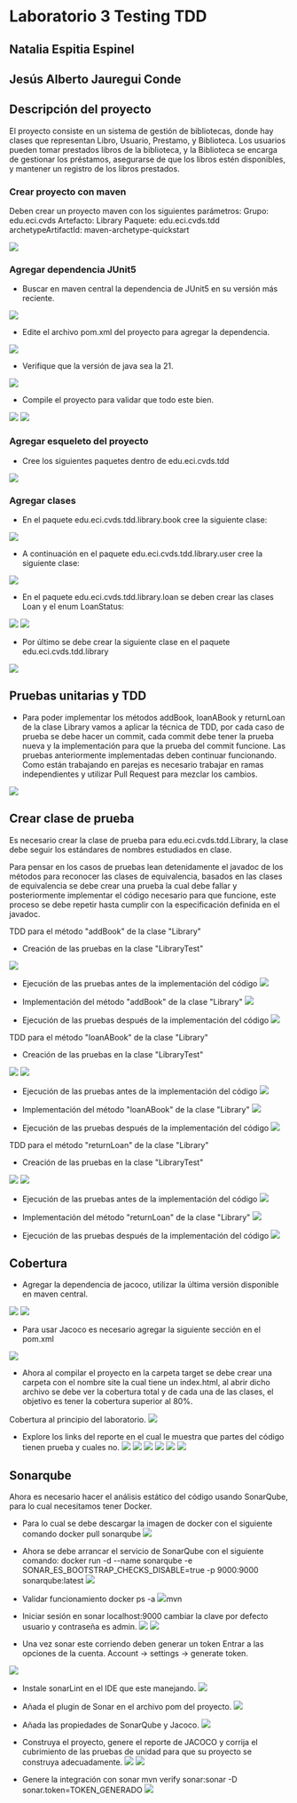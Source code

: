 # Laboratorio 3 Testing TDD

## Natalia Espitia Espinel
## Jesús Alberto Jauregui Conde

## Descripción del proyecto
El proyecto consiste en un sistema de gestión de bibliotecas, donde hay clases que representan Libro, Usuario, Prestamo, y Biblioteca. Los usuarios pueden tomar prestados libros de la biblioteca, y la Biblioteca se encarga de gestionar los préstamos, asegurarse de que los libros estén disponibles, y mantener un registro de los libros prestados.

### Crear proyecto con maven
Deben crear un proyecto maven con los siguientes parámetros:
Grupo: edu.eci.cvds 
Artefacto: Library 
Paquete: edu.eci.cvds.tdd 
archetypeArtifactId: maven-archetype-quickstart

![](/assets/images/1.png)

### Agregar dependencia JUnit5
- Buscar en maven central la dependencia de JUnit5 en su versión más reciente.

![](/assets/images/2.png)

- Edite el archivo pom.xml del proyecto para agregar la dependencia.

![](/assets/images/3.png)

- Verifique que la versión de java sea la 21.

![](/assets/images/4.png)

- Compile el proyecto para validar que todo este bien.

![](/assets/images/5.png)
![](/assets/images/6.png)

### Agregar esqueleto del proyecto
- Cree los siguientes paquetes dentro de edu.eci.cvds.tdd

![](/assets/images/7.png)

### Agregar clases
- En el paquete edu.eci.cvds.tdd.library.book cree la siguiente clase:

![](/assets/images/8.png)

- A continuación en el paquete edu.eci.cvds.tdd.library.user cree la siguiente clase:

![](/assets/images/9.png)

- En el paquete edu.eci.cvds.tdd.library.loan se deben crear las clases Loan y el enum LoanStatus:

![](/assets/images/10.png)
![](/assets/images/11.png)

- Por último se debe crear la siguiente clase en el paquete edu.eci.cvds.tdd.library

![](/assets/images/12.png)

## Pruebas unitarias y TDD
- Para poder implementar los métodos addBook, loanABook y returnLoan de la clase Library vamos a aplicar la técnica de TDD, por cada caso de prueba se debe hacer un commit, cada commit debe tener la prueba nueva y la implementación para que la prueba del commit funcione. Las pruebas anteriormente implementadas deben continuar funcionando. Como están trabajando en parejas es necesario trabajar en ramas independientes y utilizar Pull Request para mezclar los cambios.

![](/assets/images/17.png)

## Crear clase de prueba
Es necesario crear la clase de prueba para edu.eci.cvds.tdd.Library, la clase debe seguir los estándares de nombres estudiados en clase.

Para pensar en los casos de pruebas lean detenidamente el javadoc de los métodos para reconocer las clases de equivalencia, basados en las clases de equivalencia se debe crear una prueba la cual debe fallar y posteriormente implementar el código necesario para que funcione, este proceso se debe repetir hasta cumplir con la especificación definida en el javadoc.

TDD para el método "addBook" de la clase "Library"

- Creación de las pruebas en la clase "LibraryTest"

![](/assets/images/18.png)

- Ejecución de las pruebas antes de la implementación del código
![](/assets/images/19.png)

- Implementación del método "addBook" de la clase "Library"
![](/assets/images/20.png)

- Ejecución de las pruebas después de la implementación del código
![](/assets/images/21.png)

TDD para el método "loanABook" de la clase "Library"

- Creación de las pruebas en la clase "LibraryTest"

![](/assets/images/22.png)
![](/assets/images/23.png)

- Ejecución de las pruebas antes de la implementación del código
![](/assets/images/24.jpeg)

- Implementación del método "loanABook" de la clase "Library"
![](/assets/images/25.png)

- Ejecución de las pruebas después de la implementación del código
![](/assets/images/26.jpeg)

TDD para el método "returnLoan" de la clase "Library"

- Creación de las pruebas en la clase "LibraryTest"

![](/assets/images/27.png)
![](/assets/images/28.png)

- Ejecución de las pruebas antes de la implementación del código
![](/assets/images/29.png)

- Implementación del método "returnLoan" de la clase "Library"
![](/assets/images/30.png)

- Ejecución de las pruebas después de la implementación del código
![](/assets/images/31.png)

## Cobertura
- Agregar la dependencia de jacoco, utilizar la última versión disponible en maven central.

![](/assets/images/13.png)
![](/assets/images/14.png)

- Para usar Jacoco es necesario agregar la siguiente sección en el pom.xml

![](/assets/images/15.png)

- Ahora al compilar el proyecto en la carpeta target se debe crear una carpeta con el nombre site la cual tiene un index.html, al abrir dicho archivo se debe ver la cobertura total y de cada una de las clases, el objetivo es tener la cobertura superior al 80%.

Cobertura al principio del laboratorio.
![](/assets/images/16.png)

- Explore los links del reporte en el cual le muestra que partes del código tienen prueba y cuales no.
![](/assets/images/32.png)
![](/assets/images/33.png)
![](/assets/images/34.png)
![](/assets/images/35.png)
![](/assets/images/36.png)
![](/assets/images/37.png)

## Sonarqube
Ahora es necesario hacer el análisis estático del código usando SonarQube, para lo cual necesitamos tener Docker.

- Para lo cual se debe descargar la imagen de docker con el siguiente comando docker pull sonarqube
![](/assets/images/38.png)

- Ahora se debe arrancar el servicio de SonarQube con el siguiente comando: docker run -d --name sonarqube -e SONAR_ES_BOOTSTRAP_CHECKS_DISABLE=true -p 9000:9000 sonarqube:latest
![](/assets/images/39.png)

- Validar funcionamiento docker ps -a
![](/assets/images/40.png)mvn

- Iniciar sesión en sonar localhost:9000 cambiar la clave por defecto usuario y contraseña es admin.
![](/assets/images/41.png)
![](/assets/images/42.png)

- Una vez sonar este corriendo deben generar un token
Entrar a las opciones de la cuenta.
Account -> settings -> generate token.

![](/assets/images/43.png)

- Instale sonarLint en el IDE que este manejando.
![](/assets/images/44.png)

- Añada el plugin de Sonar en el archivo pom del proyecto.
![](/assets/images/45.png)

- Añada las propiedades de SonarQube y Jacoco.
![](/assets/images/46.png)

- Construya el proyecto, genere el reporte de JACOCO y corrija el cubrimiento de las pruebas de unidad para que su proyecto se construya adecuadamente.
![](/assets/images/47.png)
![](/assets/images/48.png)

- Genere la integración con sonar mvn verify sonar:sonar -D sonar.token=TOKEN_GENERADO
![](/assets/images/49.png)